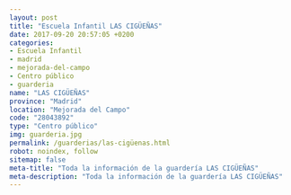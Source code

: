 ```yaml
---
layout: post
title: "Escuela Infantil LAS CIGÜEÑAS"
date: 2017-09-20 20:57:05 +0200
categories:
- Escuela Infantil
- madrid
- mejorada-del-campo
- Centro público
- guarderia
name: "LAS CIGÜEÑAS"
province: "Madrid"
location: "Mejorada del Campo"
code: "28043892"
type: "Centro público"
img: guarderia.jpg
permalink: /guarderias/las-cigüenas.html
robot: noindex, follow
sitemap: false
meta-title: "Toda la información de la guardería LAS CIGÜEÑAS"
meta-description: "Toda la información de la guardería LAS CIGÜEÑAS"
---
```


